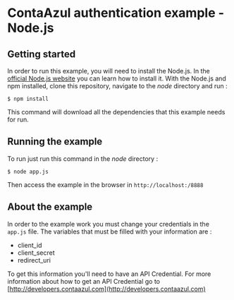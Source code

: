 # ContaAzul authentication example - Node.js

## Getting started

In order to run this example, you will need to install the Node.js. In the [official Node.js website](https://nodejs.org/en/) you can learn how to install it.
With the Node.js and npm installed, clone this repository, navigate to the _node_ directory and run :

`$ npm install`

This command will download all the dependencies that this example needs for run.

## Running the example

To run just run this command in the _node_ directory :

`$ node app.js`

Then access the example in the browser in `http://localhost:/8888`

## About the example

In order to the example work you must change your credentials in the `app.js` file.
The variables that must be filled with your information are :

 - client_id
 - client_secret
 - redirect_uri

To get this information you'll need to have an API Credential.
For more information about how to get an API Credential go to [http://developers.contaazul.com](http://developers.contaazul.com)
